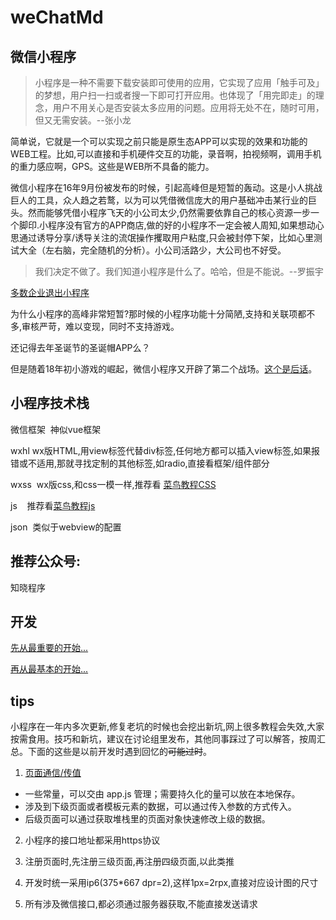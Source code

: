 # weChatMd

## 微信小程序

>小程序是一种不需要下载安装即可使用的应用，它实现了应用「触手可及」的梦想，用户扫一扫或者搜一下即可打开应用。也体现了「用完即走」的理念，用户不用关心是否安装太多应用的问题。应用将无处不在，随时可用，但又无需安装。--张小龙


简单说，它就是一个可以实现之前只能是原生态APP可以实现的效果和功能的WEB工程。比如,可以直接和手机硬件交互的功能，录音啊，拍视频啊，调用手机的重力感应啊，GPS。这些是WEB所不具备的能力。

微信小程序在16年9月份被发布的时候，引起高峰但是短暂的轰动。这是小人挑战巨人的工具，众人趋之若鹜，以为可以凭借微信庞大的用户基础冲击某行业的巨头。然而能够凭借小程序飞天的小公司太少,仍然需要依靠自己的核心资源一步一个脚印.小程序没有官方的APP商店,做的好的小程序不一定会被人周知,如果想动心思通过诱导分享/诱导关注的流氓操作攫取用户粘度,只会被封停下架，比如心里测试大全（左右脑，完全随机的分析）。小公司活路少，大公司也不好受。

>我们决定不做了。我们知道小程序是什么了。哈哈，但是不能说。--罗振宇

[多数企业退出小程序](http://www.qlmoney.com/content/20170117-242429.html)

为什么小程序的高峰非常短暂?那时候的小程序功能十分简陋,支持和关联项都不多,审核严苛，难以变现，同时不支持游戏。

还记得去年圣诞节的圣诞帽APP么？

但是随着18年初小游戏的崛起，微信小程序又开辟了第二个战场。[这个是后话](http://www.cocos.com/1314)。

## 小程序技术栈

微信框架  神似vue框架

wxhl  wx版HTML,用view标签代替div标签,任何地方都可以插入view标签,如果报错或不适用,那就寻找定制的其他标签,如radio,直接看框架/组件部分

wxss  wx版css,和css一模一样,推荐看 [菜鸟教程CSS](http://www.runoob.com/css3/css3-tutorial.html)

js    推荐看[菜鸟教程js](http://www.runoob.com/js/js-tutorial.html)

json  类似于webview的配置

## 推荐公众号:

知晓程序

## 开发

[先从最重要的开始...](https://mp.weixin.qq.com/debug/wxadoc/product/index.html?t=201837)

[再从最基本的开始...](https://mp.weixin.qq.com/)

## tips

小程序在一年内多次更新,修复老坑的时候也会挖出新坑,网上很多教程会失效,大家按需食用。技巧和新坑，建议在讨论组里发布，其他同事踩过了可以解答，按周汇总。下面的这些是以前开发时遇到回忆的~~可能过时~~。

1. [页面通信/传值](http://www.ifanr.com/minapp/830664)
* 一些常量，可以交由 app.js 管理；需要持久化的量可以放在本地保存。
* 涉及到下级页面或者模板元素的数据，可以通过传入参数的方式传入。
* 后级页面可以通过获取堆栈里的页面对象快速修改上级的数据。

2. 小程序的接口地址都采用https协议

3. 注册页面时,先注册三级页面,再注册四级页面,以此类推

4. 开发时统一采用ip6(375*667 dpr=2),这样1px=2rpx,直接对应设计图的尺寸

5. 所有涉及微信接口,都必须通过服务器获取,不能直接发送请求
